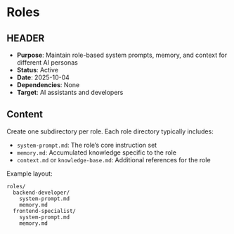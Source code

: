 # Roles

## HEADER
- **Purpose**: Maintain role-based system prompts, memory, and context for different AI personas
- **Status**: Active
- **Date**: 2025-10-04
- **Dependencies**: None
- **Target**: AI assistants and developers

## Content
Create one subdirectory per role. Each role directory typically includes:
- `system-prompt.md`: The role’s core instruction set
- `memory.md`: Accumulated knowledge specific to the role
- `context.md` or `knowledge-base.md`: Additional references for the role

Example layout:
```
roles/
  backend-developer/
    system-prompt.md
    memory.md
  frontend-specialist/
    system-prompt.md
    memory.md
```

